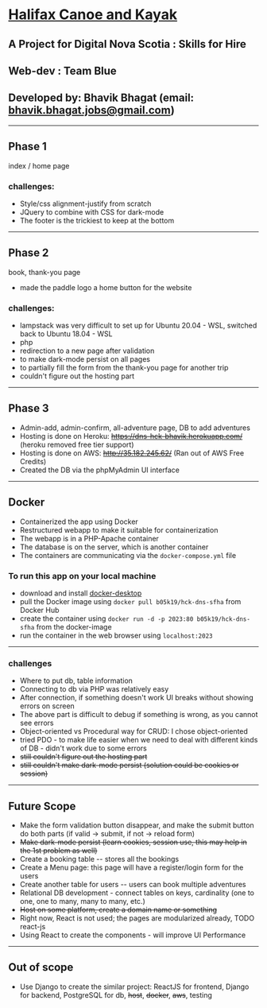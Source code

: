 # [Halifax Canoe and Kayak](http://35.182.245.62/)

## A Project for Digital Nova Scotia : Skills for Hire
## Web-dev : Team Blue

## Developed by: Bhavik Bhagat (email: bhavik.bhagat.jobs@gmail.com)

---

## Phase 1
index / home page
### challenges:
- Style/css alignment-justify from scratch
- JQuery to combine with CSS for dark-mode
- The footer is the trickiest to keep at the bottom
---

## Phase 2
book, thank-you page

- made the paddle logo a home button for the website
### challenges:
- lampstack was very difficult to set up for Ubuntu 20.04 - WSL, switched back to Ubuntu 18.04 - WSL
- php
- redirection to a new page after validation
- to make dark-mode persist on all pages
- to partially fill the form from the thank-you page for another trip
- couldn't figure out the hosting part

---

## Phase 3
- Admin-add, admin-confirm, all-adventure page, DB to add adventures<br>
- Hosting is done on Heroku: ~~https://dns-hck-bhavik.herokuapp.com/~~ (heroku removed free tier support) <br>
- Hosting is done on AWS: ~~http://35.182.245.62/~~ (Ran out of AWS Free Credits)
- Created the DB via the phpMyAdmin UI interface
---

## Docker
- Containerized the app using Docker
- Restructured webapp to make it suitable for containerization
- The webapp is in a PHP-Apache container
- The database is on the server, which is another container
- The containers are communicating via the `docker-compose.yml` file

### To run this app on your local machine
- download and install [docker-desktop](https://www.docker.com/products/docker-desktop/) <br>
- pull the Docker image using `docker pull b05k19/hck-dns-sfha` from Docker Hub <br>
- create the container using `docker run -d -p 2023:80 b05k19/hck-dns-sfha` from the docker-image<br>
- run the container in the web browser using `localhost:2023`<br>

---
### challenges
- Where to put db, table information
- Connecting to db via PHP was relatively easy
- After connection, if something doesn't work UI breaks without showing errors on screen
- The above part is difficult to debug if something is wrong, as you cannot see errors
- Object-oriented vs Procedural way for CRUD: I chose object-oriented
- tried PDO - to make life easier when we need to deal with different kinds of DB - didn't work due to some errors
- ~~still couldn't figure out the hosting part~~
- ~~still couldn't make dark-mode persist (solution could be cookies or session)~~

---

## Future Scope
- Make the form validation button disappear, and make the submit button do both parts (if valid -> submit, if not -> reload form)
- ~~Make dark-mode persist (learn cookies, session use, this may help in the 1st problem as well)~~
- Create a booking table -- stores all the bookings
- Create a Menu page: this page will have a register/login form for the users
- Create another table for users -- users can book multiple adventures
- Relational DB development - connect tables on keys, cardinality (one to one, one to many, many to many, etc.)
- ~~Host on some platform, create a domain name or something~~
- Right now, React is not used; the pages are modularized already, TODO react-js
- Using React to create the components - will improve UI Performance

---

## Out of scope
- Use Django to create the similar project: ReactJS for frontend, Django for backend, PostgreSQL for db, ~~host~~, ~~docker~~, ~~aws~~, testing
